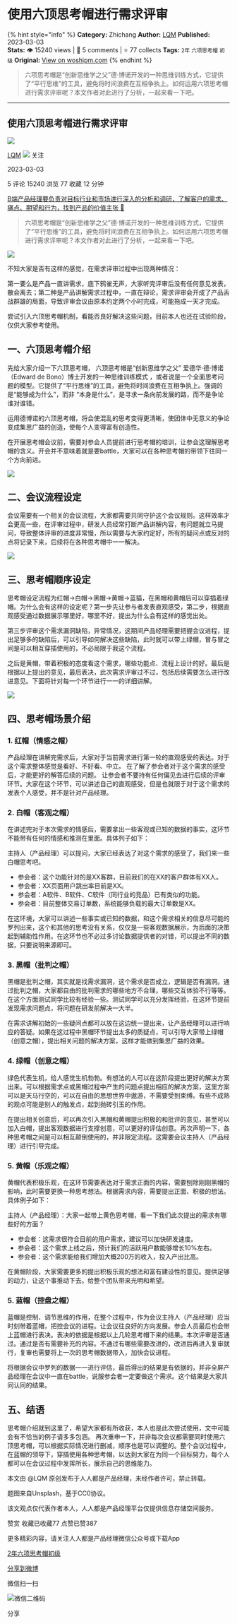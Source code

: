 # 使用六顶思考帽进行需求评审
{% hint style="info" %}
**Category:** Zhichang
**Author:** [LQM](https://www.woshipm.com/u/1025180)
**Published:** 2023-03-03  
**Stats:** 👁️ 15240 views | 💬 5 comments | ⭐ 77 collects
**Tags:** `2年` `六项思考帽` `初级`
**Original:** [View on woshipm.com](https://www.woshipm.com/zhichang/5771065.html)
{% endhint %}
> 六项思考帽是“创新思维学之父”德·博诺开发的一种思维训练方式，它提供了“平行思维”的工具，避免将时间浪费在互相争执上。如何运用六项思考帽进行需求评审呢？本文作者对此进行了分析，一起来看一下吧。

---

## 使用六顶思考帽进行需求评审

[![](https://static.woshipm.com/view/2022120420133562305.jpg?imageView2/1/w/72/h/72/q/100)](https://www.woshipm.com/u/1025180)

[LQM](https://www.woshipm.com/u/1025180) ![](https://static.woshipm.com/tag/1121_1@2x.png) 关注

2023-03-03

5 评论 15240 浏览 77 收藏 12 分钟

[B端产品经理要负责对目标行业和市场进行深入的分析和调研，了解客户的需求、痛点、期望和行为，找到产品的价值主张 🔗](https://ke.qidianla.com/courses/bcpm)

> 六项思考帽是“创新思维学之父”德·博诺开发的一种思维训练方式，它提供了“平行思维”的工具，避免将时间浪费在互相争执上。如何运用六项思考帽进行需求评审呢？本文作者对此进行了分析，一起来看一下吧。

![](https://image.woshipm.com/wp-files/2023/03/FPdfayycL8lwGVBakUey.png)

不知大家是否有这样的感觉，在需求评审过程中出现两种情况：

第一要么是产品一直讲需求，底下鸦雀无声，大家听完评审后没有任何意见发表，散会离去；第二种是产品讲解需求过程中，一直在辩论，需求评审会开成了产品舌战群雄的局面，导致评审会议由原本约定两个小时完成，可能拖成一天才完成。

尝试引入六顶思考帽机制，看能否良好解决这些问题，目前本人也还在试验阶段，仅供大家参考使用。

## 一、六顶思考帽介绍

先给大家介绍一下六顶思考帽， 六顶思考帽是“创新思维学之父” 爱德华·德·博诺 （Edward de Bono）博士开发的一种思维训练模式 ，或者说是一个全面思考问题的模型。它提供了“平行思维”的工具，避免将时间浪费在互相争执上。强调的是“能够成为什么”，而非 “本身是什么”，是寻求一条向前发展的路，而不是争论谁对谁错。

运用德博诺的六顶思考帽，将会使混乱的思考变得更清晰，使团体中无意义的争论变成集思广益的创造，使每个人变得富有创造性。

在开展思考帽会议前，需要对参会人员提前进行思考帽的培训，让参会这理解思考帽的含义。开会并不意味着就是要battle，大家可以在各种思考帽的带领下往同一个方向前进。

![](https://image.woshipm.com/wp-files/2023/03/loQcY5RvqOEg359Q7r92.png)

## 二、会议流程设定

会议需要有一个相关的会议流程，大家都需要共同守护这个会议规则。这样效率才会更高一些，在评审过程中，研发人员经常打断产品讲解内容，有问题就立马提问，导致整体评审的进度非常慢，所以需要与大家约定好，所有的疑问点或反对的点将记录下来，后续将在各种思考帽中一一解决。

![](https://image.woshipm.com/wp-files/2023/03/gZnJCNOkUNmFElisoXET.png)

## 三、思考帽顺序设定

思考帽设定流程为红帽->白帽->黑帽->黄帽->蓝猫，在黑帽和黄帽后可以穿插着绿帽。为什么会有这样的设定呢？第一步先让参与者发表直观感受，第二步，根据直观感受通过数据展示哪里好，哪里不好，提出为什么会有这样的感觉出处。

第三步评审这个需求漏洞缺陷，异常情况，这期间产品经理需要把握会议进程，提出足够多的缺陷后，可以引导如何解决这些缺陷，此时就可以带上绿帽，冒与冒之间是可以相互穿插使用的，不必局限于我这个流程。

之后是黄帽，带着积极的态度看这个需求，哪些功能点、流程上设计的好。最后是根据以上提出的意见，最后表决，此次需求评审过不过，包括后续需要怎么进行改进意见。下面将针对每一个环节进行一一的详细讲解。

![](https://image.woshipm.com/wp-files/2023/03/wyyaCARW685zKlvx7H5S.png)

## 四、思考帽场景介绍

### 1\. 红帽（情感之帽）

产品经理在讲解完需求后，大家对于当前需求进行第一轮的直观感受的表达。对于这个需求整体感觉是看好、不好看、中立。 在了解了参会者对于这个需求的感受后，才能更好的解答后续的问题。 让参会者不要持有任何偏见去进行后续的评审环节。大家在这个环节，可以讲述自己的直观感受，但是也就限于对于这个需求的发表个人感受，并不是针对产品经理。

### 2\. 白帽（客观之帽）

在讲述完对于本次需求的情感后，需要拿出一些客观或已知的数据的事实，这环节不能带有任何的情感和推测在里面。具体列子如下：

主持人（产品经理）可以提问，大家已经表达了对这个需求的感受了，我们来一些白帽思考吧。

*   参会者：这个功能针对的是XX客群，目前我们的在XX的客户群体有XX人。
*   参会者：XX页面用户跳出率目前是XX。
*   参会者：A软件、B软件、C软件（同行业的竞品）已有类似的功能。
*   参会者：目前整体交易订单数，系统能够负载的最大订单数是XX。

在这环境，大家可以讲述一些事实或已知的数据，和这个需求相关的信息尽可能的罗列出来，这个和其他的思考没有关系，仅仅是一些客观数据展示，为后面的决策起到辅助性作用。在这环节也不必过多讨论数据提供者的对错，可以提出不同的数据，只要说明来源即可。

### 3\. 黑帽（批判之帽）

黑帽是批判之帽，其实就是找需求漏洞，这个需求是否成立，逻辑是否有漏洞。通过批判之帽，大家都自由的批判需求的哪些地方不合理，哪些交互体验不行等等。在这个方面测试同学比较有经验一些。测试同学可以充分发挥经验，在这环节提前发现需求问题点，将问题在研发前解决一大半。

在需求讲解初始的一些疑问点都可以放在这边统一提出来，让产品经理可以进行响应的答疑。如果在这过程中黑帽环节提出太多的质疑点，可以引导大家带上绿帽（创意之帽），提出相关问题的解决方案，这样才能做到集思广益的效果。

### 4\. 绿帽（创意之帽）

绿色代表生机，给人感觉生机勃勃。有想法的人可以在这阶段提出更好的解决方案出来。可以根据需求点或黑帽过程中产生的问题点提出相应的解决方案，这里方案可以是天马行空的，可以在自由的思想世界中遨游，不需要受到束缚。有些不成熟的观点可能是别人的触发点，起到抛砖引玉的作用。

在提出相关创意后，可以再次引入黑帽和黄帽提出积极的和批评的意见，甚至可以加入白帽，提出客观数据进行支撑创意，可以更好的评估创意。再次声明一下，各种思考帽之间是可以相互颠倒使用的，并非限定流程。这需要会议主持人（产品经理）进行引导完成。

### 5\. 黄帽（乐观之帽）

黄帽代表积极乐观，在这环节需要表达对于需求正面的内容，需要刨除刚刚黑帽的影响，此时需要更换一种思考想法。根据需求内容，需要提出正面、积极的想法。具体例子如下：

主持人（产品经理）：大家一起带上黄色思考帽，看一下我们此次提出的需求有哪些好的方面？

*   参会者：这需求很符合目前的用户需求，建议可以加快研发速度。
*   参会者：这个需求上线之后，预计我们的活跃用户数能够增长10%左右。
*   参会者：这个需求能给我们增加大概200万的收入，投入产出比高。

在黄帽阶段，大家需要更多的提出积极乐观的想法和富有建设性的意见。提供足够的动力，让这个事推动下去。给整个团队带来光明和希望。

### 5\. 蓝帽（控盘之帽）

蓝帽是控制、调节思维的作用，在整个过程中，作为会议主持人（产品经理）应当时刻带着蓝帽，把控会议的进程。让会议往良好的方向发展。参会人员最后也会带上蓝帽进行表决。表决的依据是根据以上几轮思考帽下来的结果。本次评审是否通过。通过是否有需要补充的内容。不通过有哪些需要改进的，改进后再进入复审就行，复审也需要将上一次的思考帽数据带入，加快会议进程。

将根据会议中罗列的数据一一进行评估，最后得出的结果是有依据的，并非全屏产品经理在会议中一直在battle，说服参会者一定要做这个需求。这个结果是大家共同认同的结果。

## 五、结语

思考帽介绍就到这里了，希望大家都有所收获，本人也是此次尝试使用，文中可能会有不恰当的例子请多多包涵。 再次重申一下，并非每次会议都需要同时使用六顶思考帽，可以根据实际情况进行删减，顺序也是可以调整的。整个会议过程中，在蓝帽的领导下，穿插使用各种思考帽，以达到大家在为同一个目标努力，每个人都可以在会议过程中发挥所长，展示自己的思维能力。

本文由 @LQM 原创发布于人人都是产品经理，未经作者许可，禁止转载。

题图来自Unsplash，基于CC0协议。

该文观点仅代表作者本人，人人都是产品经理平台仅提供信息存储空间服务。

赞赏 收藏已收藏77 点赞已赞387

更多精彩内容，请关注人人都是产品经理微信公众号或下载App

[2年](https://www.woshipm.com/tag/2%e5%b9%b4)[六项思考帽](https://www.woshipm.com/tag/%e5%85%ad%e9%a1%b9%e6%80%9d%e8%80%83%e5%b8%bd)[初级](https://www.woshipm.com/tag/%e5%88%9d%e7%ba%a7)

[分享到微博](https://service.weibo.com/share/share.php?appkey=2775287854&title=使用六顶思考帽进行需求评审&url=https://www.woshipm.com/zhichang/5771065.html&pic=https://image.woshipm.com/wp-files/2023/03/FPdfayycL8lwGVBakUey.png)

微信扫一扫

![微信二维码](https://api.pwmqr.com/qrcode/create/?url=https://www.woshipm.com/zhichang/5771065.html)

分享
